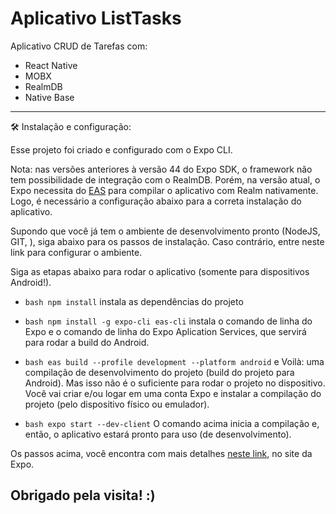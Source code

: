 # Aplicativo ListTasks

Aplicativo CRUD de Tarefas com: 
- React Native
- MOBX
- RealmDB
- Native Base

<hr/>

🛠 Instalação e configuração:

Esse projeto foi criado e configurado com o Expo CLI.

Nota: nas versões anteriores à versão 44 do Expo SDK, o framework não tem possibilidade de integração com o RealmDB. Porém, na versão atual, o Expo necessita do [EAS](https://docs.expo.dev/eas/) para compilar o aplicativo com Realm nativamente. 
Logo, é necessário a configuração abaixo para a correta instalação do aplicativo.

Supondo que você já tem o ambiente de desenvolvimento pronto (NodeJS, GIT, ), siga abaixo para os passos de instalação. Caso contrário,
entre neste link para configurar o ambiente.

Siga as etapas abaixo para rodar o aplicativo (somente para dispositivos Android!).

* ```bash npm install```
instala as dependências do projeto

* ```bash npm install -g expo-cli eas-cli```
instala o comando de linha do Expo e o comando de linha do Expo Aplication Services, que servirá para rodar a build do Android.

* ```bash eas build --profile development --platform android```
e Voilà: uma compilação de desenvolvimento do projeto (build do projeto para Android).
Mas isso não é o suficiente para rodar o projeto no dispositivo.
Você vai criar e/ou logar em uma conta Expo e instalar a compilação do projeto (pelo dispositivo físico ou emulador).

* ```bash expo start --dev-client```
O comando acima inicia a compilação e, então, o aplicativo estará pronto para uso (de desenvolvimento).

Os passos acima, você encontra com mais detalhes [neste link](https://docs.expo.dev/development/getting-started/), no site da Expo.

## Obrigado pela visita! :)